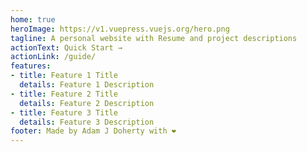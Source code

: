 ```yaml
---
home: true
heroImage: https://v1.vuepress.vuejs.org/hero.png
tagline: A personal website with Resume and project descriptions
actionText: Quick Start →
actionLink: /guide/
features:
- title: Feature 1 Title
  details: Feature 1 Description
- title: Feature 2 Title
  details: Feature 2 Description
- title: Feature 3 Title
  details: Feature 3 Description
footer: Made by Adam J Doherty with ❤️
---
```

